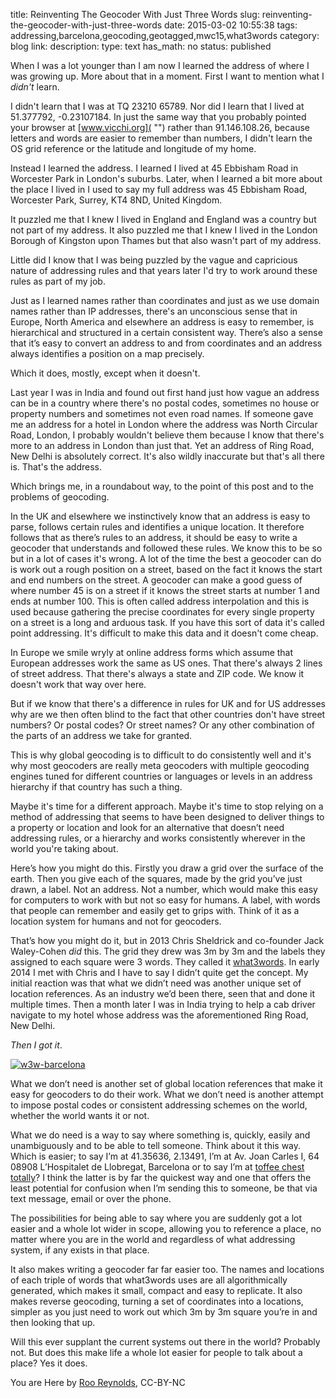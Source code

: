title: Reinventing The Geocoder With Just Three Words
slug: reinventing-the-geocoder-with-just-three-words
date: 2015-03-02 10:55:38
tags: addressing,barcelona,geocoding,geotagged,mwc15,what3words
category: blog
link: 
description: 
type: text
has_math: no
status: published

When I was a lot younger than I am now I learned the address of where I was growing up. More about that in a moment. First I want to mention what I *didn't* learn. 

I didn't learn that I was at TQ 23210 65789. Nor did I learn that I lived at 51.377792, -0.23107184. In just the same way that you probably pointed your browser at [www.vicchi.org]( "") rather than 91.146.108.26, because letters and words are easier to remember than numbers, I didn't learn the OS grid reference or the latitude and longitude of my home. 

Instead I learned the address. I learned I lived at 45 Ebbisham Road in Worcester Park in London's suburbs. Later, when I learned a bit more about the place I lived in I used to say my full address was 45 Ebbisham Road, Worcester Park, Surrey, KT4 8ND, United Kingdom. 

It puzzled me that I knew I lived in England and England was a country but not part of my address. It also puzzled me that I knew I lived in the London Borough of Kingston upon Thames but that also wasn't part of my address. 

Little did I know that I was being puzzled by the vague and capricious nature of addressing rules and that years later I'd try to work around these rules as part of my job. 

<!-- TEASER_END -->

Just as I learned names rather than coordinates and just as we use domain names rather than IP addresses, there's an unconscious sense that in Europe, North America and elsewhere an address is easy to remember, is hierarchical and structured in a certain consistent way. There’s also a sense that it’s easy to convert an address to and from coordinates and an address always identifies a position on a map precisely.

Which it does, mostly, except when it doesn't. 

Last year I was in India and found out first hand just how vague an address can be in a country where there's no postal codes, sometimes no house or property numbers and sometimes not even road names. If someone gave me an address for a hotel in London where the address was North Circular Road, London, I probably wouldn't believe them because I know that there's more to an address in London than just that. Yet an address of Ring Road, New Delhi is absolutely correct. It's also wildly inaccurate but that's all there is. That's the address.

Which brings me, in a roundabout way, to the point of this post and to the problems of geocoding. 

In the UK and elsewhere we instinctively know that an address is easy to parse, follows certain rules and identifies a unique location. It therefore follows that as there’s rules to an address, it should be easy to write a geocoder that understands and followed these rules. We know this to be so but in a lot of cases it's wrong. A lot of the time the best a geocoder can do is work out a rough position on a street, based on the fact it knows the start and end numbers on the street. A geocoder can make a good guess of where number 45 is on a street if it knows the street starts at number 1 and ends at number 100. This is often called address interpolation and this is used because gathering the precise coordinates for every single property on a street is a long and arduous task. If you have this sort of data it's called point addressing. It's difficult to make this data and it doesn't come cheap.

In Europe we smile wryly at online address forms which assume that European addresses work the same as US ones. That there's always 2 lines of street address. That there's always a state and ZIP code. We know it doesn't work that way over here.

But if we know that there's a difference in rules for UK and for US addresses why are we then often blind to the fact that other countries don't have street numbers? Or postal codes? Or street names? Or any other combination of the parts of an address we take for granted. 

This is why global geocoding is to difficult to do consistently well and it's why most geocoders are really meta geocoders with multiple geocoding engines tuned for different countries or languages or levels in an address hierarchy if that country has such a thing.

Maybe it's time for a different approach. Maybe it's time to stop relying on a method of addressing that seems to have been designed to deliver things to a property or location and look for an alternative that doesn’t need addressing rules, or a hierarchy and works consistently wherever in the world you're taking about.

Here’s how you might do this. Firstly you draw a grid over the surface of the earth. Then you give each of the squares, made by the grid you’ve just drawn, a label. Not an address. Not a number, which would make this easy for computers to work with but not so easy for humans. A label, with words that people can remember and easily get to grips with. Think of it as a location system for humans and not for geocoders.

That’s how you might do it, but in 2013 Chris Sheldrick and co-founder Jack Waley-Cohen *did* this. The grid they drew was 3m by 3m and the labels they assigned to each square were 3 words. They called it [what3words](https://what3words.com/ "https://what3words.com/"). In early 2014 I met with Chris and I have to say I didn’t quite get the concept. My initial reaction was that what we didn’t need was another unique set of location references. As an industry we’d been there, seen that and done it multiple times. Then a month later I was in India trying to help a cab driver navigate to my hotel whose address was the aforementioned Ring Road, New Delhi.

*Then I got it*.

[![w3w-barcelona](/wp-content/uploads/2015/03/w3w-barcelona.png)](/wp-content/uploads/2015/03/w3w-barcelona.png "/wp-content/uploads/2015/03/w3w-barcelona.png")

What we don’t need is another set of global location references that make it easy for geocoders to do their work. What we don’t need is another attempt to impose postal codes or consistent addressing schemes on the world, whether the world wants it or not.

What we do need is a way to say where something is, quickly, easily and unambiguously and to be able to tell someone. Think about it this way. Which is easier; to say I’m at 41.35636, 2.13491, I’m at Av. Joan Carles I, 64 08908 L’Hospitalet de Llobregat, Barcelona or to say I’m at [toffee chest totally](https://map.what3words.com/toffee.chest.totally "https://map.what3words.com/toffee.chest.totally")? I think the latter is by far the quickest way and one that offers the least potential for confusion when I’m sending this to someone, be that via text message, email or over the phone.

The possibilities for being able to say where you are suddenly got a lot easier and a whole lot wider in scope, allowing you to reference a place, no matter where you are in the world and regardless of what addressing system, if any exists in that place.

It also makes writing a geocoder far far easier too. The names and locations of each triple of words that what3words uses are all algorithmically generated, which makes it small, compact and easy to replicate. It also makes reverse geocoding, turning a set of coordinates into a locations, simpler as you just need to work out which 3m by 3m square you’re in and then looking that up.

Will this ever supplant the current systems out there in the world? Probably not. But does this make life a whole lot easier for people to talk about a place? Yes it does.



You are Here by [Roo Reynolds](https://www.flickr.com/photos/rooreynolds/92639417/ "https://www.flickr.com/photos/rooreynolds/92639417/"), CC-BY-NC



